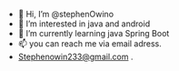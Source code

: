 - 👋 Hi, I’m @stephenOwino
- 👀 I’m interested in java and android 
- 🌱 I’m currently learning java Spring Boot
- 📫 you can reach me via email adress.
- Stephenowin233@gmail.com .

